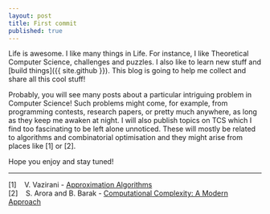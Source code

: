 ```yaml
---
layout: post
title: First commit
published: true 
---
```


Life is awesome. I like many things in Life. For instance, I like Theoretical Computer Science, challenges and puzzles. I also like to learn new stuff and [build things]({{ site.github }}). This blog is going to help me collect and share all this cool stuff!

Probably, you will see many posts about a particular intriguing problem in Computer Science! Such problems might come, for example, from programming contests, research papers, or pretty much anywhere, as long as they keep me awaken at night. I will also publish topics on TCS which I find too fascinating to be left alone unnoticed. These will mostly be related to algorithms and combinatorial optimisation and they might arise from places like [1] or [2].

Hope you enjoy and stay tuned!

<hr class="sidebar-nav-rule gradient thick">  

[1] &nbsp;&nbsp; V. Vazirani - [Approximation Algorithms](http://www.cc.gatech.edu/fac/Vijay.Vazirani/book.pdf)  
[2] &nbsp;&nbsp; S. Arora and B. Barak - [Computational Complexity: A Modern Approach](http://theory.cs.princeton.edu/complexity/book.pdf)